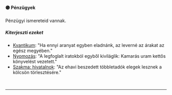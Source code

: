 #### 🟣 Pénzügyek

Pénzügyi ismereteid vannak.

##### Kiterjeszti ezeket

- [Kvantikum](../kepzettsegek.szekunder/kvantikum.md): "Ha ennyi aranyat egyben eladnánk, az leverné az árakat az egész megyében."
- [Nyomozás](../kepzettsegek.primer.altalanos/nyomozas.md): "A legfoglalt iratokból egyből kiviláglik: Kamarás uram kettős könyvelést vezetett."
- [Szakma: hivatalnok](../kepzettsegek.szekunder/szakma.md): "Az ehavi beszedett többletadók elegek lesznek a kölcsön törlesztésére."

<br />

---
